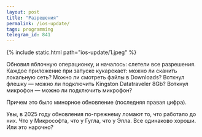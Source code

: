 ```yaml
---
layout: post
title: "Разрешения"
permalink: /ios-update/
tags: programming
telegram_id: 841
---
```


{% include static.html path="ios-update/1.jpeg" %}

Обновил яблочную операционку, и началось: слетели все разрешения. Каждое
приложение при запуске кукарекает: можно ли сканить локальную сеть? Можно ли
смотреть файлы в Downloads? Воткнул флешку — можно ли подключить Kingston
Datatraveler 8Gb? Воткнул микрофон — можно ли подключить микрофон?

Причем это было минорное обновление (последняя правая цифра).

Увы, в 2025 году обновления по-прежнему ломают то, что работало до них. Что у
Микрософта, что у Гугла, что у Эпла. Все одинаково хороши. Или это нарочно?
